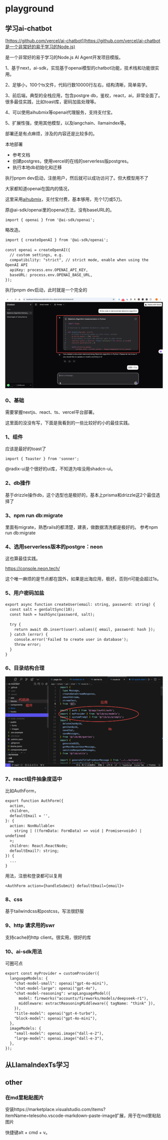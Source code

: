 # playground


## 学习ai-chatbot

[https://github.com/vercel/ai-chatbot](https://github.com/vercel/ai-chatbot是一个非常好的易于学习的Node.js)

是一个非常好的易于学习的Node.js AI Agent开发项目模版。

1、基于next，ai-sdk，实现基于openai模型的chatbot功能，技术栈和功能很实用。

2、足够小，100个ts文件，代码行数10000行左右，结构清晰，简单易学。

3、前后端，典型的全栈应用，包含postgre db，鉴权，react，ai，非常全面了。很多最佳实践，比如toast库，密码加盐处理等。

4、可以使用aihubmix等openai代理服务，支持支付宝。

5、扩展性强，使用其他模型，以及langchain、llamaindex等。

部署还是有点麻烦，涉及的内容还是比较多的。


本地部署

- 参考文档
- 创建postgres，使用vercel的在线的serverless版postgres。
- 执行本地db初始化和迁移

执行pnpm dev启动，注册用户，然后就可以成功访问了。但大模型用不了

大家都知道openai在国内的情况，

这里采用[aihubmix](https://doc.aihubmix.com/coding/%E5%9C%A8%E5%AE%98%E6%96%B9%20openai%20%E5%BA%93%E4%B8%AD%E4%BD%BF%E7%94%A8)，支付宝付费，基本够用，充个1刀或5刀。


原@ai-sdk/openai里的openai方法，没有baseURL的。

```
import { openai } from '@ai-sdk/openai';
```

略改造。

```
import { createOpenAI } from '@ai-sdk/openai';

const openai = createOpenAI({
  // custom settings, e.g.
  compatibility: "strict", // strict mode, enable when using the OpenAI API
  apiKey: process.env.OPENAI_API_KEY,
  baseURL: process.env.OPENAI_BASE_URL,
});
```

执行pnpm dev启动，此时就是一个完全的

![![](20250212092002.png)](imgs/20250212092116.png)

### 0、基础

需要掌握nextjs、react、ts、vercel平台部署。

这里面的没没有写，下面是我看到的一些比较好的小的最佳实践。

### 1、组件

应该是最好的toast了

```
import { Toaster } from 'sonner';
```

@radix-ui是个很好的ui库，不知道为啥没用shadcn-ui。

### 2、db操作

基于drizzle操作db，这个选型也是极好的，基本上prisma和drizzle这2个最佳选择了

### 3、npm run db:migrate

里面有migrate，熟悉rails的都清楚，建表，做数据清洗都是极好的。
参考npm run db:migrate

### 4、选用serverless版本的postgre：neon

这也算最佳实践。

https://console.neon.tech/

这个唯一麻烦的是节点都在国外，如果是出海应用，极好。否则rt可能会超过1s。

### 5、用户密码加盐

```
export async function createUser(email: string, password: string) {
  const salt = genSaltSync(10);
  const hash = hashSync(password, salt);

  try {
    return await db.insert(user).values({ email, password: hash });
  } catch (error) {
    console.error('Failed to create user in database');
    throw error;
  }
}
```

### 6、目录结构合理

![](imgs/20250212233751.png)

### 7、react组件抽象度适中

比如AuthForm，

```
export function AuthForm({
  action,
  children,
  defaultEmail = '',
}: {
  action: NonNullable<
    string | ((formData: FormData) => void | Promise<void>) | undefined
  >;
  children: React.ReactNode;
  defaultEmail?: string;
}) {
  ...
}
```

用法，注册和登录都可以复用

```
<AuthForm action={handleSubmit} defaultEmail={email}>
```

### 8、css

基于tailwindcss和postcss，写法很舒服

### 9、http 请求用的swr

支持cache的http client。很实用，很好的库

### 10、ai-sdk用法

可圈可点

```
export const myProvider = customProvider({
  languageModels: {
    "chat-model-small": openai("gpt-4o-mini"),
    "chat-model-large": openai("gpt-4o"),
    "chat-model-reasoning": wrapLanguageModel({
      model: fireworks("accounts/fireworks/models/deepseek-r1"),
      middleware: extractReasoningMiddleware({ tagName: "think" }),
    }),
    "title-model": openai("gpt-4-turbo"),
    "block-model": openai("gpt-4o-mini"),
  },
  imageModels: {
    "small-model": openai.image("dall-e-2"),
    "large-model": openai.image("dall-e-3"),
  },
});
```


## 从LlamaIndexTs学习


## other


### 在md里粘贴图片

安装https://marketplace.visualstudio.com/items?itemName=telesoho.vscode-markdown-paste-image扩展，用于在md里粘贴图片

快捷键alt + cmd + v。

